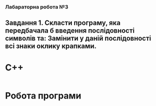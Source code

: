 ### Лабараторна робота №3
## Завдання 1. Скласти програму, яка передбачала б введення послідовності символів та: Замінити у даній послідовності всі знаки оклику крапками.
# C++
```c++

```
# Робота програми
```console

```
